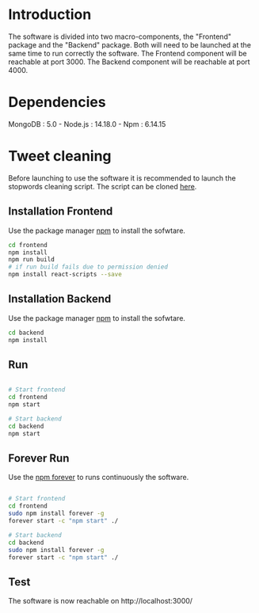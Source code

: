 # Introduction

The software is divided into two macro-components, the "Frontend" package and the "Backend" package. Both will need to be launched at the same time to run correctly the software.
The Frontend component will be reachable at port 3000. The Backend component will be reachable at port 4000.

# Dependencies
MongoDB : 5.0 -
Node.js : 14.18.0 -
Npm : 6.14.15 

# Tweet cleaning
Before launching to use the software it is recommended to launch the stopwords cleaning script. The script can be cloned [here](https://github.com/GiovTemp/clearTextTweet).

## Installation Frontend

Use the package manager [npm](https://www.npmjs.com/) to install the sofwtare.

```bash
cd frontend 
npm install
npm run build
# if run build fails due to permission denied
npm install react-scripts --save
```

## Installation Backend

Use the package manager [npm](https://www.npmjs.com/) to install the sofwtare.

```bash
cd backend 
npm install

```

## Run

```bash

# Start frontend 
cd frontend
npm start 

# Start backend 
cd backend
npm start 

```

## Forever Run
Use the [npm forever](https://www.npmjs.com/package/forever) to runs continuously the software.
```bash

# Start frontend 
cd frontend
sudo npm install forever -g
forever start -c "npm start" ./

# Start backend 
cd backend
sudo npm install forever -g
forever start -c "npm start" ./

```

## Test
The software is now reachable on http://localhost:3000/

